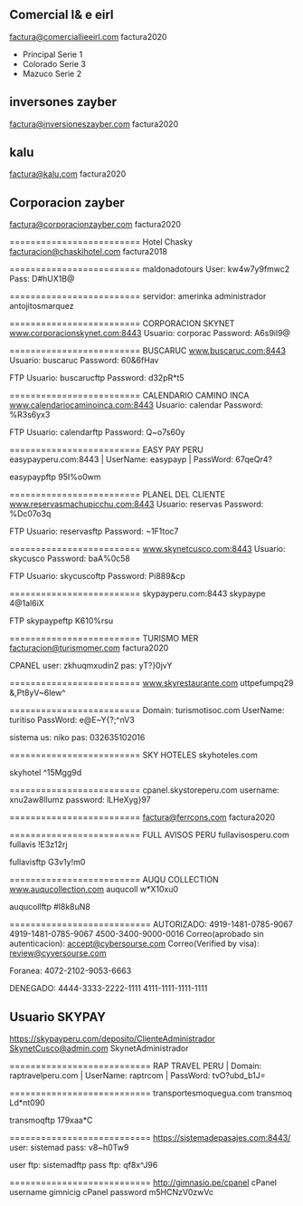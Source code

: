 Comercial l& e eirl
----------------------------------
factura@comerciallieeirl.com
factura2020
* Principal     Serie 1
* Colorado      Serie 3
* Mazuco        Serie 2

inversones zayber
----------------------------------
factura@inversioneszayber.com
factura2020

kalu
----------------------------------
factura@kalu.com
factura2020

Corporacion zayber
----------------------------------
factura@corporacionzayber.com
factura2020

=========================
Hotel Chasky
facturacion@chaskihotel.com
factura2018

=========================
maldonadotours
User: kw4w7y9fmwc2
Pass: D#hUX1B@

=========================
servidor: amerinka
administrador
antojitosmarquez

=========================
CORPORACION SKYNET
www.corporacionskynet.com:8443
Usuario: corporac
Password: A6s9il9@

=========================
BUSCARUC
www.buscaruc.com:8443
Usuario: buscaruc
Password: 60&6fHav

FTP
Usuario: buscarucftp
Password: d32pR*t5

=========================
CALENDARIO CAMINO INCA
www.calendariocaminoinca.com:8443
Usuario: calendar
Password: %R3s6yx3

FTP
Usuario: calendarftp
Password: Q~o7s60y


=========================
EASY PAY PERU
easypayperu.com:8443
| UserName: easypayp
| PassWord: 67qeQr4?

easypaypftp
95I%o0wm


=========================
PLANEL DEL CLIENTE
www.reservasmachupicchu.com:8443
Usuario: reservas
Password: %Dc07o3q

FTP
Usuario: reservasftp
Password: ~1F1toc7


=========================
www.skynetcusco.com:8443
Usuario: skycusco
Password: baA%0c58

FTP
Usuario: skycuscoftp
Password: Pi889&cp

=========================
skypayperu.com:8443
skypaype
4@1al6iX

FTP
skypaypeftp
K610%rsu

=========================
TURISMO MER
facturacion@turismomer.com
factura2020

CPANEL
user: zkhuqmxudin2
pas: yT?}0jvY

=========================
www.skyrestaurante.com
uttpefumpq29
&,Pt8yV~6lew^

=========================
Domain: turismotisoc.com
UserName: turitiso
PassWord: e@E~Y{?;^nV3

sistema
us: niko
pas: 032635102016

=========================
SKY HOTELES
skyhoteles.com

skyhotel
^15Mgg9d

=========================
cpanel.skystoreperu.com
username: xnu2aw8llumz
password: lLHeXyg}97


=========================
factura@ferrcons.com
factura2020


=========================
FULL AVISOS PERU
fullavisosperu.com
fullavis
!E3z12rj

fullavisftp
G3v1y!m0

=========================
AUQU COLLECTION
www.auqucollection.com
auqucoll
w*X10xu0

auqucollftp
#l8k8uN8



===========================
AUTORIZADO:
4919-1481-0785-9067
4919-1481-0785-9067
4500-3400-9000-0016
Correo(aprobado sin autenticacion):
accept@cybersourse.com
Correo(Verified by visa):
review@cyversourse.com

Foranea:
4072-2102-9053-6663

DENEGADO:
4444-3333-2222-1111
4111-1111-1111-1111


## Usuario SKYPAY
https://skypayperu.com/deposito/ClienteAdministrador
SkynetCusco@admin.com
SkynetAdministrador

===========================
RAP TRAVEL PERU
| Domain: raptravelperu.com
| UserName: raptrcom
| PassWord: tvO?ubd_b1J=


===========================
transportesmoquegua.com
transmoq
Ld*nt090

transmoqftp
179xaa*C




===========================
https://sistemadepasajes.com:8443/
user: sistemad
pass: v8~h0Tw9

user ftp: sistemadftp
pass ftp: qf8x^J96


===========================
http://gimnasio.pe/cpanel
cPanel username	gimnicig
cPanel password	m5HCNzV0zwVc